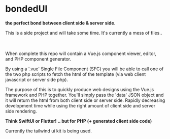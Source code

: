 # bondedUI

<b>the perfect bond between client side & server side.</b>

This is a side project and will take some time. It's currently a mess of files..

<br><br>When complete this repo will contain a Vue.js component viewer, editor, and PHP component generator.

By using a '.vue' Single File Component (SFC) you will be able to call one of the two php scripts to fetch the html of the template (via web client javascript or server side php).

The purpose of this is to quickly produce web designs using the Vue.js framework and PHP together. You'll simply pass the 'data' JSON object and it will return the html from both client side or server side. Rapidly decreasing development time while using the right amount of client side and server side rendering. 

<b>Think SwiftUI or Flutter! .. but for PHP (+ generated client side code)</b>

Currently the tailwind ui kit is being used.
